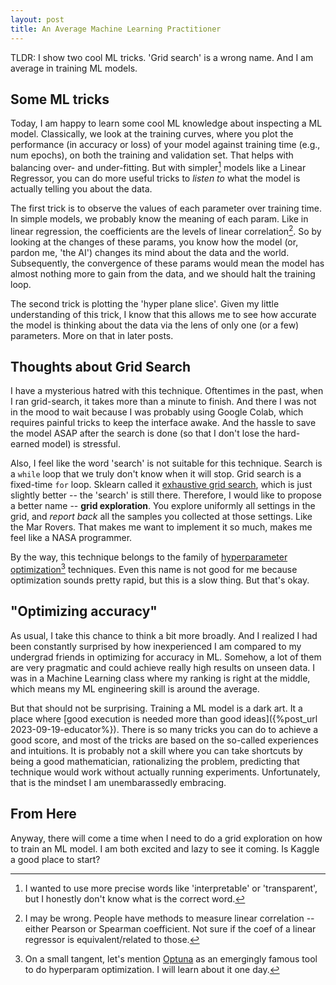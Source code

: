 ```yaml
---
layout: post
title: An Average Machine Learning Practitioner
---
```


TLDR: I show two cool ML tricks. 'Grid search' is a wrong name. And I am average in training ML models.

## Some ML tricks

Today, I am happy to learn some cool ML knowledge about inspecting a ML model. Classically, we look at the training curves, where you plot the performance (in accuracy or loss) of your model against training time (e.g., num epochs), on both the training and validation set. That helps with balancing over- and under-fitting. But with simpler[^1] models like a Linear Regressor, you can do more useful tricks to *listen to* what the model is actually telling you about the data. 

[^1]: I wanted to use more precise words like 'interpretable' or 'transparent', but I honestly don't know what is the correct word.

The first trick is to observe the values of each parameter over training time. In simple models, we probably know the meaning of each param. Like in linear regression, the coefficients are the levels of linear correlation[^2]. So by looking at the changes of these params, you know how the model (or, pardon me, 'the AI') changes its mind about the data and the world. Subsequently, the convergence of these params would mean the model has almost nothing more to gain from the data, and we should halt the training loop.

[^2]: I may be wrong. People have methods to measure linear correlation -- either Pearson or Spearman coefficient. Not sure if the coef of a linear regressor is equivalent/related to those.

The second trick is plotting the 'hyper plane slice'. Given my little understanding of this trick, I know that this allows me to see how accurate the model is thinking about the data via the lens of only one (or a few) parameters. More on that in later posts.

## Thoughts about Grid Search
I have a mysterious hatred with this technique. Oftentimes in the past, when I ran grid-search, it takes more than a minute to finish. And there I was not in the mood to wait because I was probably using Google Colab, which requires painful tricks to keep the interface awake. And the hassle to save the model ASAP after the search is done (so that I don't lose the hard-earned model) is stressful.

Also, I feel like the word 'search' is not suitable for this technique. Search is a `while` loop that we truly don't know when it will stop. Grid search is a fixed-time `for` loop. Sklearn called it [exhaustive grid search](https://scikit-learn.org/stable/modules/grid_search.html#exhaustive-grid-search), which is just slightly better -- the 'search' is still there. Therefore, I would like to propose a better name -- **grid exploration**. You explore uniformly all settings in the grid, and *report back* all the samples you collected at those settings. Like the Mar Rovers. That makes me want to implement it so much, makes me feel like a NASA programmer.

By the way, this technique belongs to the family of [hyperparameter optimization](https://en.wikipedia.org/wiki/Hyperparameter_optimization)[^3] techniques. Even this name is not good for me because optimization sounds pretty rapid, but this is a slow thing. But that's okay.

[^3]: On a small tangent, let's mention [Optuna](https://optuna.org/) as an emergingly famous tool to do hyperparam optimization. I will learn about it one day.

## "Optimizing accuracy"
As usual, I take this chance to think a bit more broadly. And I realized I had been constantly surprised by how inexperienced I am compared to my undergrad friends in optimizing for accuracy in ML. Somehow, a lot of them are very pragmatic and could achieve really high results on unseen data. I was in a Machine Learning class where my ranking is right at the middle, which means my ML engineering skill is around the average.

But that should not be surprising. Training a ML model is a dark art. It a place where [good execution is needed more than good ideas]({%post_url 2023-09-19-educator%}). There is so many tricks you can do to achieve a good score, and most of the tricks are based on the so-called experiences and intuitions. It is probably not a skill where you can take shortcuts by being a good mathematician, rationalizing the problem, predicting that technique would work without actually running experiments. Unfortunately, that is the mindset I am unembarassedly embracing.

## From Here

Anyway, there will come a time when I need to do a grid exploration on how to train an ML model. I am both excited and lazy to see it coming. Is Kaggle a good place to start?